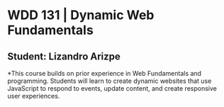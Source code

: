 # WDD 131 | Dynamic Web Fundamentals
## Student: Lizandro Arizpe
*This course builds on prior experience in Web Fundamentals and programming. Students will learn to create dynamic websites that use JavaScript to respond to events, update content, and create responsive user experiences.
